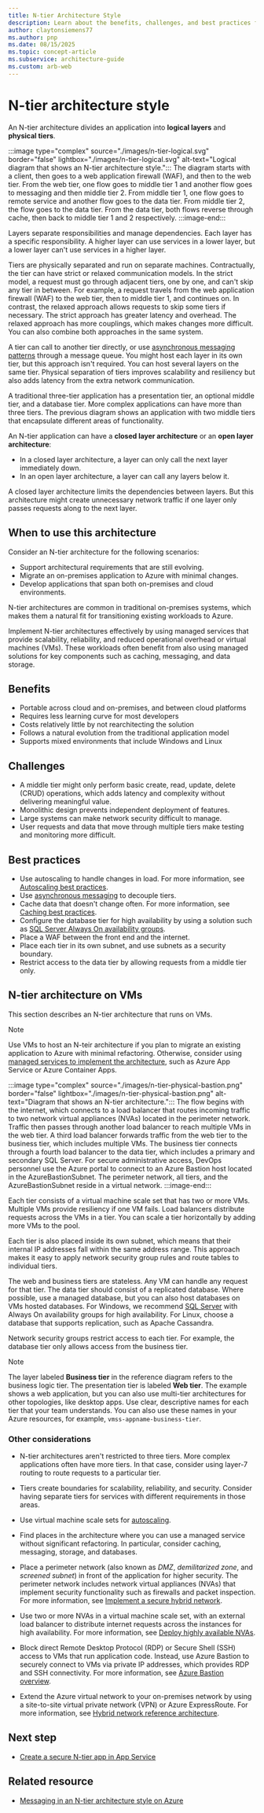 ```yaml
---
title: N-tier Architecture Style
description: Learn about the benefits, challenges, and best practices for N-tier architectures on Azure, which separates an app into logical layers and physical tiers.
author: claytonsiemens77
ms.author: pnp
ms.date: 08/15/2025
ms.topic: concept-article
ms.subservice: architecture-guide
ms.custom: arb-web
---
```


# N-tier architecture style

An N-tier architecture divides an application into **logical layers** and **physical tiers**.

:::image type="complex" source="./images/n-tier-logical.svg" border="false" lightbox="./images/n-tier-logical.svg" alt-text="Logical diagram that shows an N-tier architecture style.":::
The diagram starts with a client, then goes to a web application firewall (WAF), and then to the web tier. From the web tier, one flow goes to middle tier 1 and another flow goes to messaging and then middle tier 2. From middle tier 1, one flow goes to remote service and another flow goes to the data tier. From middle tier 2, the flow goes to the data tier. From the data tier, both flows reverse through cache, then back to middle tier 1 and 2 respectively.
:::image-end:::

Layers separate responsibilities and manage dependencies. Each layer has a specific responsibility. A higher layer can use services in a lower layer, but a lower layer can't use services in a higher layer.

Tiers are physically separated and run on separate machines. Contractually, the tier can have strict or relaxed communication models. In the strict model, a request must go through adjacent tiers, one by one, and can't skip any tier in between. For example, a request travels from the web application firewall (WAF) to the web tier, then to middle tier 1, and continues on. In contrast, the relaxed approach allows requests to skip some tiers if necessary. The strict approach has greater latency and overhead. The relaxed approach has more couplings, which makes changes more difficult. You can also combine both approaches in the same system.

A tier can call to another tier directly, or use [asynchronous messaging patterns](/azure/service-bus-messaging/service-bus-async-messaging) through a message queue. You might host each layer in its own tier, but this approach isn't required. You can host several layers on the same tier. Physical separation of tiers improves scalability and resiliency but also adds latency from the extra network communication.

A traditional three-tier application has a presentation tier, an optional middle tier, and a database tier. More complex applications can have more than three tiers. The previous diagram shows an application with two middle tiers that encapsulate different areas of functionality.

An N-tier application can have a **closed layer architecture** or an **open layer architecture**:

- In a closed layer architecture, a layer can only call the next layer immediately down.
- In an open layer architecture, a layer can call any layers below it.

A closed layer architecture limits the dependencies between layers. But this architecture might create unnecessary network traffic if one layer only passes requests along to the next layer.

## When to use this architecture

Consider an N-tier architecture for the following scenarios:

- Support architectural requirements that are still evolving.
- Migrate an on-premises application to Azure with minimal changes.
- Develop applications that span both on-premises and cloud environments.

N-tier architectures are common in traditional on-premises systems, which makes them a natural fit for transitioning existing workloads to Azure.

Implement N-tier architectures effectively by using managed services that provide scalability, reliability, and reduced operational overhead or virtual machines (VMs). These workloads often benefit from also using managed solutions for key components such as caching, messaging, and data storage.

## Benefits

- Portable across cloud and on-premises, and between cloud platforms
- Requires less learning curve for most developers
- Costs relatively little by not rearchitecting the solution
- Follows a natural evolution from the traditional application model
- Supports mixed environments that include Windows and Linux

## Challenges

- A middle tier might only perform basic create, read, update, delete (CRUD) operations, which adds latency and complexity without delivering meaningful value.
- Monolithic design prevents independent deployment of features.
- Large systems can make network security difficult to manage.
- User requests and data that move through multiple tiers make testing and monitoring more difficult.

## Best practices

- Use autoscaling to handle changes in load. For more information, see [Autoscaling best practices][autoscaling].
- Use [asynchronous messaging](/azure/service-bus-messaging/service-bus-async-messaging) to decouple tiers.
- Cache data that doesn't change often. For more information, see [Caching best practices][caching].
- Configure the database tier for high availability by using a solution such as [SQL Server Always On availability groups][sql-always-on].
- Place a WAF between the front end and the internet.
- Place each tier in its own subnet, and use subnets as a security boundary.
- Restrict access to the data tier by allowing requests from a middle tier only.

## N-tier architecture on VMs

This section describes an N-tier architecture that runs on VMs.

> [!NOTE]
> Use VMs to host an N-teir architecture if you plan to migrate an existing application to Azure with minimal refactoring. Otherwise, consider using [managed services to implement the architecture](/azure/app-service/tutorial-secure-ntier-app), such as Azure App Service or Azure Container Apps.

:::image type="complex" source="./images/n-tier-physical-bastion.png" border="false" lightbox="./images/n-tier-physical-bastion.png" alt-text="Diagram that shows an N-tier architecture.":::
The flow begins with the internet, which connects to a load balancer that routes incoming traffic to two network virtual appliances (NVAs) located in the perimeter network. Traffic then passes through another load balancer to reach multiple VMs in the web tier. A third load balancer forwards traffic from the web tier to the business tier, which includes multiple VMs. The business tier connects through a fourth load balancer to the data tier, which includes a primary and secondary SQL Server. For secure administrative access, DevOps personnel use the Azure portal to connect to an Azure Bastion host located in the AzureBastionSubnet. The perimeter network, all tiers, and the AzureBastionSubnet reside in a virtual network.
:::image-end:::

Each tier consists of a virtual machine scale set that has two or more VMs. Multiple VMs provide resiliency if one VM fails. Load balancers distribute requests across the VMs in a tier. You can scale a tier horizontally by adding more VMs to the pool.

Each tier is also placed inside its own subnet, which means that their internal IP addresses fall within the same address range. This approach makes it easy to apply network security group rules and route tables to individual tiers.

The web and business tiers are stateless. Any VM can handle any request for that tier. The data tier should consist of a replicated database. Where possible, use a managed database, but you can also host databases on VMs hosted databases. For Windows, we recommend [SQL Server](/azure/azure-sql/virtual-machines/) with Always On availability groups for high availability. For Linux, choose a database that supports replication, such as Apache Cassandra.

Network security groups restrict access to each tier. For example, the database tier only allows access from the business tier.

> [!NOTE]
> The layer labeled **Business tier** in the reference diagram refers to the business logic tier. The presentation tier is labeled **Web tier**. The example shows a web application, but you can also use multi-tier architectures for other topologies, like desktop apps. Use clear, descriptive names for each tier that your team understands. You can also use these names in your Azure resources, for example, `vmss-appname-business-tier`.

### Other considerations

- N-tier architectures aren't restricted to three tiers. More complex applications often have more tiers. In that case, consider using layer-7 routing to route requests to a particular tier.

- Tiers create boundaries for scalability, reliability, and security. Consider having separate tiers for services with different requirements in those areas.

- Use virtual machine scale sets for [autoscaling][autoscaling].

- Find places in the architecture where you can use a managed service without significant refactoring. In particular, consider caching, messaging, storage, and databases.

- Place a perimeter network (also known as *DMZ*, *demilitarized zone*, and *screened subnet*) in front of the application for higher security. The perimeter network includes network virtual appliances (NVAs) that implement security functionality such as firewalls and packet inspection. For more information, see [Implement a secure hybrid network](/azure/architecture/reference-architectures/dmz/secure-vnet-dmz).

- Use two or more NVAs in a virtual machine scale set, with an external load balancer to distribute internet requests across the instances for high availability. For more information, see [Deploy highly available NVAs][ha-nva].

- Block direct Remote Desktop Protocol (RDP) or Secure Shell (SSH) access to VMs that run application code. Instead, use Azure Bastion to securely connect to VMs via private IP addresses, which provides RDP and SSH connectivity. For more information, see [Azure Bastion overview](/azure/bastion/bastion-overview).

- Extend the Azure virtual network to your on-premises network by using a site-to-site virtual private network (VPN) or Azure ExpressRoute. For more information, see [Hybrid network reference architecture][hybrid-network].

## Next step

- [Create a secure N-tier app in App Service](/azure/app-service/tutorial-secure-ntier-app)

## Related resource

- [Messaging in an N-tier architecture style on Azure](https://docs.particular.net/architecture/azure/n-tier)

[autoscaling]: ../../best-practices/auto-scaling.md
[caching]: ../../best-practices/caching.yml
[ha-nva]: ../../networking/guide/network-virtual-appliance-high-availability.md
[hybrid-network]: ../../reference-architectures/hybrid-networking/index.yml
[sql-always-on]: /sql/database-engine/availability-groups/windows/always-on-availability-groups-sql-server
